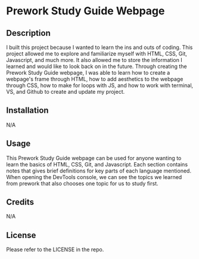 # Prework Study Guide Webpage

## Description

I built this project because I wanted to learn the ins and outs of coding. This project allowed me to explore and familiarize myself with HTML, CSS, Git, Javascript, and much more. It also allowed me to store the information I learned and would like to look back on in the future. Through creating the Prework Study Guide webpage, I was able to learn how to create a webpage's frame through HTML, how to add aesthetics to the webpage through CSS, how to make for loops with JS, and how to work with terminal, VS, and Github to create and update my project.

## Installation

N/A

## Usage

This Prework Study Guide webpage can be used for anyone wanting to learn the basics of HTML, CSS, Git, and Javascript. Each section contains notes that gives brief definitions for key parts of each language mentioned. When opening the DevTools console, we can see the topics we learned from prework that also chooses one topic for us to study first.

## Credits

N/A

## License

Please refer to the LICENSE in the repo.